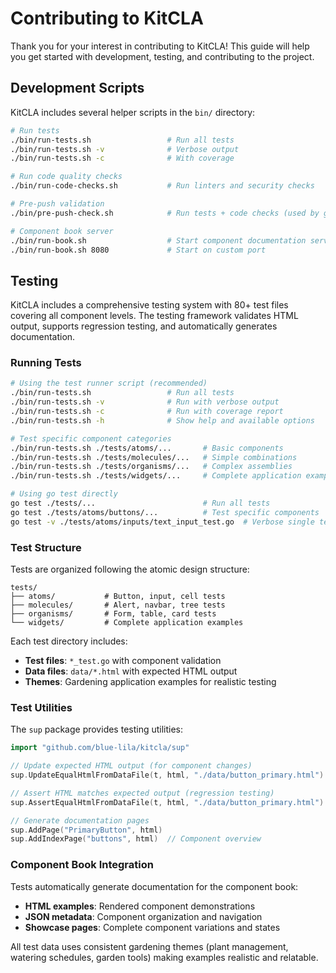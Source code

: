 # Contributing to KitCLA

Thank you for your interest in contributing to KitCLA! This guide will help you get started with development, testing, and contributing to the project.

## Development Scripts

KitCLA includes several helper scripts in the `bin/` directory:

```bash
# Run tests
./bin/run-tests.sh                 # Run all tests
./bin/run-tests.sh -v              # Verbose output
./bin/run-tests.sh -c              # With coverage

# Run code quality checks
./bin/run-code-checks.sh           # Run linters and security checks

# Pre-push validation
./bin/pre-push-check.sh            # Run tests + code checks (used by git hook)

# Component book server
./bin/run-book.sh                  # Start component documentation server
./bin/run-book.sh 8080             # Start on custom port
```

## Testing

KitCLA includes a comprehensive testing system with 80+ test files covering all component levels. The testing framework validates HTML output, supports regression testing, and automatically generates documentation.

### Running Tests

```bash
# Using the test runner script (recommended)
./bin/run-tests.sh                 # Run all tests
./bin/run-tests.sh -v              # Run with verbose output
./bin/run-tests.sh -c              # Run with coverage report
./bin/run-tests.sh -h              # Show help and available options

# Test specific component categories
./bin/run-tests.sh ./tests/atoms/...       # Basic components
./bin/run-tests.sh ./tests/molecules/...   # Simple combinations
./bin/run-tests.sh ./tests/organisms/...   # Complex assemblies
./bin/run-tests.sh ./tests/widgets/...     # Complete application examples

# Using go test directly
go test ./tests/...                        # Run all tests
go test ./tests/atoms/buttons/...          # Test specific components
go test -v ./tests/atoms/inputs/text_input_test.go  # Verbose single test
```

### Test Structure

Tests are organized following the atomic design structure:

```
tests/
├── atoms/           # Button, input, cell tests
├── molecules/       # Alert, navbar, tree tests
├── organisms/       # Form, table, card tests
└── widgets/         # Complete application examples
```

Each test directory includes:
- **Test files**: `*_test.go` with component validation
- **Data files**: `data/*.html` with expected HTML output
- **Themes**: Gardening application examples for realistic testing

### Test Utilities

The `sup` package provides testing utilities:

```go
import "github.com/blue-lila/kitcla/sup"

// Update expected HTML output (for component changes)
sup.UpdateEqualHtmlFromDataFile(t, html, "./data/button_primary.html")

// Assert HTML matches expected output (regression testing)
sup.AssertEqualHtmlFromDataFile(t, html, "./data/button_primary.html")

// Generate documentation pages
sup.AddPage("PrimaryButton", html)
sup.AddIndexPage("buttons", html)  // Component overview
```

### Component Book Integration

Tests automatically generate documentation for the component book:
- **HTML examples**: Rendered component demonstrations
- **JSON metadata**: Component organization and navigation
- **Showcase pages**: Complete component variations and states

All test data uses consistent gardening themes (plant management, watering schedules, garden tools) making examples realistic and relatable.